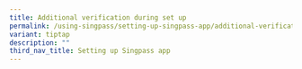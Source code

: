 ```yaml
---
title: Additional verification during set up
permalink: /using-singpass/setting-up-singpass-app/additional-verification/
variant: tiptap
description: ""
third_nav_title: Setting up Singpass app
---
```

